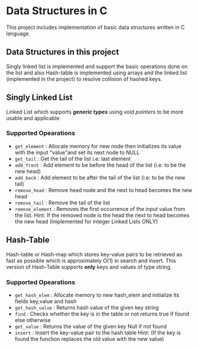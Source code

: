 # Data Structures in C

This project includes implementation of basic data structures written in C language. 

## Data Structures in this project

Singly linked list is implemented and support the basic operations done on the list and also Hash-table is implemented using arrays and the linked list (implemented in the project) to resolve collision of hashed keys.

## Singly Linked List

Linked List which supports **_generic types_** using *void pointers* to be more usable and applicable 

### Supported Opearations

* ```get_element``` : Allocate memory for new node then initializes its value with the input "value"and set its next node to NULL
* ```get_tail``` : Get the tail of the list i.e: last element
* ```add_front``` : Add element to be before the head of the list (i.e: to be the new head)
* ```add_back``` : Add element to be after the tail of the list (i.e: to be the new tail)
* ```remove_head``` : Remove head node and the next to head becomes the new head
* ```remove_tail``` : Remove the tail of the list
* ``` remove_element ``` : Removes the first occurrence of the input value from the list. Hint: If the removed node is the head the next to head becomes the new head (Implemented for integer Linked Lists ONLY)


## Hash-Table

Hash-table or Hash-map which stores key-value pairs to be retrieved as fast as possible which is approximately O(1) in search and insert. This version of Hash-Table supports **only** keys and values of type string.

### Supported Opearations

* ```get_hash_elem``` : Allocate memory to new hash_elem and initialize its fields key,value and hash
* ```get_hash_value``` : Returns hash value of the given key string
* ```find``` : Checks whether the key is in the table or not returns true if found else otherwise
* ```get_value``` : Returns the value of the given key Null if not found
* ```insert``` : Insert the key-value pair to the hash table Hint: (If the key is found the function replaces the old value with the new value)



